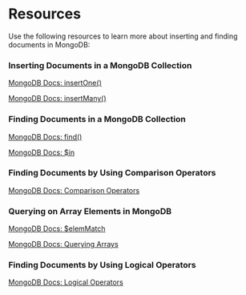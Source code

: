 # Resources
Use the following resources to learn more about inserting and finding documents in MongoDB:

 ### Inserting Documents in a MongoDB Collection
<a href="https://www.mongodb.com/docs/manual/reference/method/db.collection.insertOne/?_ga=2.261124036.810066485.1665291537-836515500.1666025886">MongoDB Docs: insertOne() <a/>

<a href="https://www.mongodb.com/docs/manual/reference/method/db.collection.insertMany/?_ga=2.86565841.810066485.1665291537-836515500.1666025886">MongoDB Docs: insertMany() <a/>

### Finding Documents in a MongoDB Collection
<a href="https://www.mongodb.com/docs/manual/reference/method/db.collection.find/?_ga=2.86565841.810066485.1665291537-836515500.1666025886">MongoDB Docs: find() <a/>

<a href="https://www.mongodb.com/docs/manual/reference/operator/query/in/?_ga=2.86565841.810066485.1665291537-836515500.1666025886">MongoDB Docs: $in <a/>

 ### Finding Documents by Using Comparison Operators
<a href="https://www.mongodb.com/docs/manual/reference/operator/query-comparison/?_ga=2.86565841.810066485.1665291537-836515500.1666025886">MongoDB Docs: Comparison Operators <a/>

### Querying on Array Elements in MongoDB
<a href="https://www.mongodb.com/docs/manual/reference/operator/query/elemMatch/?_ga=2.86565841.810066485.1665291537-836515500.1666025886">MongoDB Docs: $elemMatch <a/>

<a href="https://www.mongodb.com/docs/manual/tutorial/query-array-of-documents/?_ga=2.86565841.810066485.1665291537-836515500.1666025886#combination-of-elements-satisfies-the-criteria">MongoDB Docs: Querying Arrays <a/>

### Finding Documents by Using Logical Operators
<a href="https://www.mongodb.com/docs/manual/reference/operator/query-logical/?_ga=2.86565841.810066485.1665291537-836515500.1666025886">MongoDB Docs: Logical Operators <a/>


